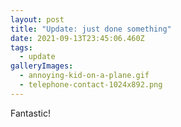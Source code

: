 ```yaml
---
layout: post
title: "Update: just done something"
date: 2021-09-13T23:45:06.460Z
tags:
  - update
galleryImages:
  - annoying-kid-on-a-plane.gif
  - telephone-contact-1024x892.png
---
```

Fantastic!